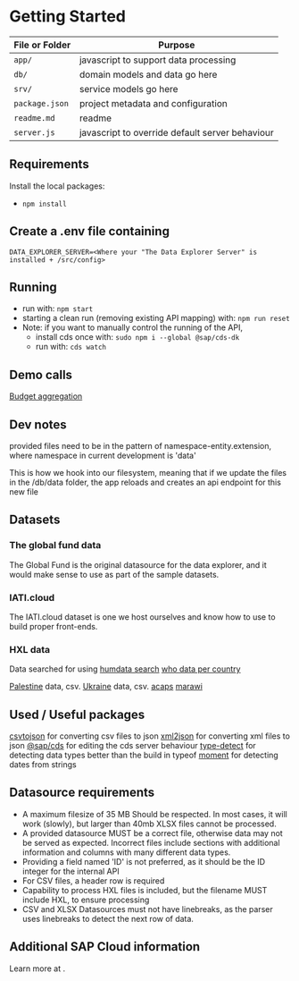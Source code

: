 # Getting Started
File or Folder | Purpose
---------|----------
`app/` | javascript to support data processing
`db/` | domain models and data go here
`srv/` | service models go here
`package.json` | project metadata and configuration
`readme.md` | readme
`server.js` | javascript to override default server behaviour

## Requirements
Install the local packages:
- `npm install`

## Create a .env file containing
```
DATA_EXPLORER_SERVER=<Where your "The Data Explorer Server" is installed + /src/config>
```

## Running
- run with: `npm start`
- starting a clean run (removing existing API mapping) with: `npm run reset`
- Note: if you want to manually control the running of the API, 
    - install cds once with: `sudo npm i --global @sap/cds-dk`
    - run with: `cds watch`

## Demo calls
[Budget aggregation](http://localhost:4004/data/IATIBudget?$apply=groupby((budget_value_currency),aggregate(budget_value%20with%20sum%20as%20amount)))

## Dev notes
[](https://cap.cloud.sap/docs/guides/databases)
provided files need to be in the pattern of namespace-entity.extension, where namespace in current development is 'data'

[](https://cap.cloud.sap/docs/node.js/cds-serve#cdsonce--bootstrap-expressjs-app)
This is how we hook into our filesystem, meaning that if we update the files in the /db/data folder, the app reloads and creates an api endpoint for this new file

## Datasets
### The global fund data
The Global Fund is the original datasource for the data explorer, and it would make sense to use as part of the sample datasets.

### IATI.cloud
The IATI.cloud dataset is one we host ourselves and know how to use to build proper front-ends.

### HXL data
Data searched for using [humdata search](https://data.humdata.org/dataset?vocab_Topics=hxl&sort=total_res_downloads%20desc#dataset-filter-start)
[who data per country](https://data.humdata.org/dataset?vocab_Topics=hxl&q=budget&sort=total_res_downloads%20desc&ext_page_size=25)

[Palestine](https://data.humdata.org/dataset/fts-requirements-and-funding-data-for-occupied-palestinian-territory) data, csv.
[Ukraine](https://data.humdata.org/dataset/fts-requirements-and-funding-data-for-ukraine) data, csv.
[acaps](https://data.humdata.org/dataset/acaps-covid19-government-measures-dataset)
[marawi](https://data.humdata.org/dataset/philippines-who-is-doing-what-where-in-marawi-conflict)

## Used / Useful packages
[csvtojson](https://www.npmjs.com/package/csvtojson) for converting csv files to json
[xml2json](https://www.npmjs.com/package/xml2json) for converting xml files to json
[@sap/cds](https://www.npmjs.com/package/@sap/cds) for editing the cds server behaviour
[type-detect](https://www.npmjs.com/package/type-detect) for detecting data types better than the build in typeof
[moment](https://www.npmjs.com/package/moment) for detecting dates from strings

## Datasource requirements
- A maximum filesize of 35 MB Should be respected. In most cases, it will work (slowly), but larger than 40mb XLSX files cannot be processed.
- A provided datasource MUST be a correct file, otherwise data may not be served as expected. Incorrect files include sections with additional information and columns with many different data types.
- Providing a field named 'ID' is not preferred, as it should be the ID integer for the internal API
- For CSV files, a header row is required
- Capability to process HXL files is included, but the filename MUST include HXL, to ensure processing
- CSV and XLSX Datasources must not have linebreaks, as the parser uses linebreaks to detect the next row of data.

## Additional SAP Cloud information
Learn more at [](https://cap.cloud.sap/docs/get-started/).

